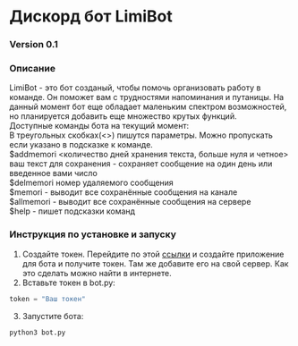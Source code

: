 # Дискорд бот LimiBot

### Version 0.1

### Описание
LimiBot - это бот созданый, чтобы помочь организовать работу в команде. Он поможет вам с трудностями напоминания и путаницы.
На данный момент бот еще обладает маленьким спектром возможностей, но планируется добавить еще множество крутых функций.<br>
Доступные команды бота на текущий момент:<br>
В треугольных скобках(<>) пишутся параметры. Можно пропускать если указано в подсказке к команде.<br>
$addmemori <количество дней хранения текста, больше нуля и четное> ваш текст для сохранения - сохраняет сообщение на один день или введенное вами число<br>
$delmemori номер удаляемого сообщения<br>
$memori - выводит все сохранённые сообщения на канале<br>
$allmemori - выводит все сохранённые сообщения на сервере<br>
$help - пишет подсказки команд<br>

### Инструкция по установке и запуску
1. Создайте токен. Перейдите по этой [ссылки](https://discord.com/developers/applications) и создайте приложение для бота и получите токен.
Там же добавите его на свой сервер. Как это сделать можно найти в интернете.
2. Вставьте токен в bot.py:
```python
token = "Ваш токен"
```
3. Запустите бота:
```sh
python3 bot.py
```
